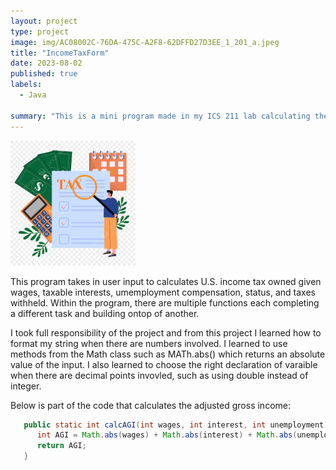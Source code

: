 ```yaml
---
layout: project
type: project
image: img/AC08002C-76DA-475C-A2F8-62DFFD27D3EE_1_201_a.jpeg
title: "IncomeTaxForm"
date: 2023-08-02
published: true
labels:
  - Java
    
summary: "This is a mini program made in my ICS 211 lab calculating the tax depending on status of the input information."
---
```


<img width="200px" class="rounded float-start pe-4" src="../img/22F2BB4A-1720-4943-8042-A404A8A8C691.jpeg">

This program takes in user input to calculates U.S. income tax owned given wages, taxable interests, umemployment compensation, status, and taxes withheld. Within the program, there are multiple functions each completing a different task and building ontop of another.

I took full responsibility of the project and from this project I learned how to format my string when there are numbers involved. I learned to use methods from the Math class such as MATh.abs() which returns an absolute value of the input. I also learned to choose the right declaration of varaible when there are decimal points invovled, such as using double instead of integer.


Below is part of the code that calculates the adjusted gross income:

```Java
   public static int calcAGI(int wages, int interest, int unemployment) {
      int AGI = Math.abs(wages) + Math.abs(interest) + Math.abs(unemployment);
      return AGI;
   }
```
